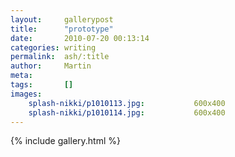 ```yaml
---
layout:     gallerypost
title:      "prototype"
date:       2010-07-20 00:13:14
categories: writing
permalink:  ash/:title
author:     Martin
meta:
tags:       []
images:
    splash-nikki/p1010113.jpg:           600x400
    splash-nikki/p1010114.jpg:           600x400
---
```


{% include gallery.html %}
